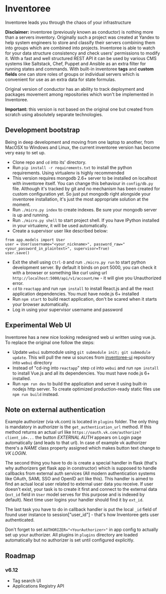 # Inventoree

Inventoree leads you through the chaos of your infrastructure

**Disclaimer:** inventoree (previously known as conductor) is nothing more than a servers inventory. Originally such a project was created at Yandex to help system engineers to store and classify their servers combining them into groups which are combined into projects. Inventoree is able to watch for your data structure consistency and check users' permissions to modify it. With a fast and well structured REST API it can be used by various CMS systems like Saltstack, Chef, Puppet and Ansible as an extra filter for running states and commands. With built-in inventoree **tags** and **custom fields** one can store roles of groups or individual servers which is convenient for use as an extra data for state formulas.

Original version of conductor has an ability to track deployment and packages movement among repositories which won't be implemented in Inventoree.

**Important:** this version is not based on the original one but created from scratch using absolutely separate technologies.

## Development bootstrap

Being in deep development and moving from one laptop to another, from MacOSX to Windows and Linux, the current inventoree version has become very easy to set up. 

 * Clone repo and `cd` into its' directory. 
 * Run `pip install -r requirements.txt` to install the python requirements. Using virtualenv is highly recommended
 * This version requires mongodb 2.6+ server to be installed on localhost with inventoree itself. You can change this behaviour in `config/db.py` file. Although it's tracked by git and no mechanism has been created for custom configuration yet. So just put mongodb right alongside your inventoree installation, it's just the most appropriate solution at the moment.
 * Run `./micro.py index` to create indexes. Be sure your mongodb server is up and running.
 * Run `./micro.py shell` to start project shell. If you have IPython installed in your virtualenv, it will be used automatically.
 * Create a supervisor user like described below:
```
from app.models import User
user = User(username="<your_nickname>", password_raw="<your_password_in_plaintext>", supervisor=True)
user.save()
```
 * Exit the shell using `Ctrl-D` and run `./micro.py run` to start python development server. By default it binds on port 5000, you can check it with a browser or something like curl using url `http://localhost:5000/api/v1/account/me` - it will give you Unauthorized error.
 * `cd` to `reactapp` and run `npm install` to install React.js and all the react application dependencies. You must have node.js 6+ installed
 * Run `npm start` to build react application, don't be scared when it starts your browser automatically.
 * Log in using your supervisor username and password

## Experimental Web UI

Inventoree has a new nice looking redesigned web ui written using vue.js. To replace the original one follow the steps:
 * Update `webui` submodule using `git submodule init; git submodule update`. This will pull the new ui sources from [inventoree-ui](https://github.com/viert/inventoree-ui) repository into `webui` directory
 * Instead of "cd-ing into `reactapp`" step `cd` into `webui` and run `npm install` to install Vue.js and all its dependencies. You must have node.js 6+ installed.
 * Run `npm run dev` to build the application and serve it using built-in nodejs http server. To create optimized production-ready static files use `npm run build` instead. 

## Note on external authentication

Example authorizer (via vk.com) is located in `plugins` folder. The only thing is mandatory in authorizer is the `get_authentication_url` method. If this method returns an actual url like
`https://oauth.vk.com/authorize?client_id=...` the button *EXTERNAL AUTH* appears on Login page automatically (and leads to that url). In case of example vk authorizer there's a *NAME* class property assigned which makes button text change to *VK LOGIN*. 

The second thing you have to do is create a special handler in flask (that's why authorizers get flask app in constructor) which is supposed to handle callbacks from external auth services (All modern authentication systems like OAuth, SAML SSO and OpenID act like this). This handler is aimed to find an actual local user related to external user data you receive. If user doesn't exist, your task is to create it first and connect to the external data (`ext_id` field in `User` model serves for this purpose and is indexed by default). Next time user logins your handler should find it by `ext_id`.

The last task you have to do in callback handler is put the local `_id` field of found user instance to session["user_id"] - that's how Inventoree gets user authenticated.

Don't forget to set `AUTHORIZER="<YourAuthorizer>"` in app config to actually set up your authorizer. All plugins in `plugins` directory are loaded automatically but no
authorizer is set until configured explicitly.

## Roadmap

### v6.12
  * Tag search UI
  * Applications Registry API
